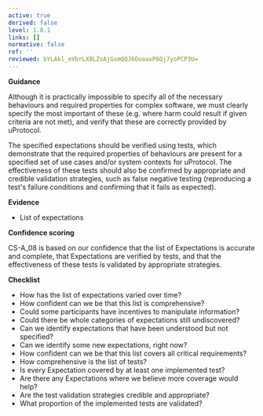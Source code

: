 ```yaml
---
active: true
derived: false
level: 1.8.1
links: []
normative: false
ref: ''
reviewed: bYLAkl_eVbrLX8LZsAjGsmQQJ6OuaaxP6Oj7yoPCP3U=
---
```


**Guidance**

Although it is practically impossible to specify all of the necessary behaviours
and required properties for complex software, we must clearly specify the most
important of these (e.g. where harm could result if given criteria are not met),
and verify that these are correctly provided by uProtocol.

The specified expectations should be verified using tests, which demonstrate
that the required properties of behaviours are present for a specified set of
use cases and/or system contexts for uProtocol. The effectiveness of these tests
should also be confirmed by appropriate and credible validation strategies, such
as false negative testing (reproducing a test's failure conditions and
confirming that it fails as expected).

**Evidence**

- List of expectations

**Confidence scoring**

CS-A_08 is based on our confidence that the list of Expectations is accurate
and complete, that Expectations are verified by tests, and that the
effectiveness of these tests is validated by appropriate strategies.

**Checklist**

- How has the list of expectations varied over time?
- How confident can we be that this list is comprehensive?
- Could some participants have incentives to manipulate information?
- Could there be whole categories of expectations still undiscovered?
- Can we identify expectations that have been understood but not specified?
- Can we identify some new expectations, right now?
- How confident can we be that this list covers all critical requirements?
- How comprehensive is the list of tests?
- Is every Expectation covered by at least one implemented test?
- Are there any Expectations where we believe more coverage would help?
- Are the test validation strategies credible and appropriate?
- What proportion of the implemented tests are validated?
